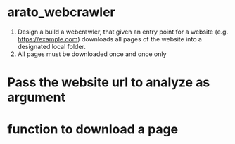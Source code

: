 # arato_webcrawler
1. Design a build a webcrawler, that given an entry point for a website (e.g. https://example.com) downloads all pages of the website into a designated local folder. 
2. All pages must be downloaded once and once only

# Pass the website url to analyze as argument

# function to download a page

# 